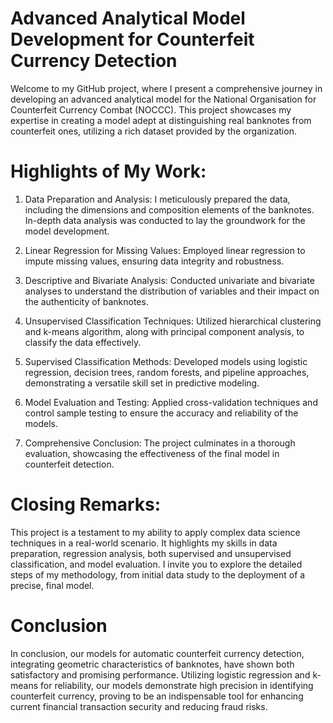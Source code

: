 # Advanced Analytical Model Development for Counterfeit Currency Detection

Welcome to my GitHub project, where I present a comprehensive journey in developing an advanced analytical model for the National Organisation for Counterfeit Currency Combat (NOCCC). This project showcases my expertise in creating a model adept at distinguishing real banknotes from counterfeit ones, utilizing a rich dataset provided by the organization.

# Highlights of My Work:

1. Data Preparation and Analysis:
        I meticulously prepared the data, including the dimensions and composition elements of the banknotes.
        In-depth data analysis was conducted to lay the groundwork for the model development.

2. Linear Regression for Missing Values:
        Employed linear regression to impute missing values, ensuring data integrity and robustness.

3. Descriptive and Bivariate Analysis:
        Conducted univariate and bivariate analyses to understand the distribution of variables and their impact on the authenticity of banknotes.

4. Unsupervised Classification Techniques:
        Utilized hierarchical clustering and k-means algorithm, along with principal component analysis, to classify the data effectively.

5. Supervised Classification Methods:
        Developed models using logistic regression, decision trees, random forests, and pipeline approaches, demonstrating a versatile skill set in predictive modeling.

6. Model Evaluation and Testing:
        Applied cross-validation techniques and control sample testing to ensure the accuracy and reliability of the models.

7. Comprehensive Conclusion:
        The project culminates in a thorough evaluation, showcasing the effectiveness of the final model in counterfeit detection.

# Closing Remarks:

This project is a testament to my ability to apply complex data science techniques in a real-world scenario. It highlights my skills in data preparation, regression analysis, both supervised and unsupervised classification, and model evaluation. I invite you to explore the detailed steps of my methodology, from initial data study to the deployment of a precise, final model.

# Conclusion
In conclusion, our models for automatic counterfeit currency detection, integrating geometric characteristics of banknotes, have shown both satisfactory and promising performance. Utilizing logistic regression and k-means for reliability, our models demonstrate high precision in identifying counterfeit currency, proving to be an indispensable tool for enhancing current financial transaction security and reducing fraud risks.

